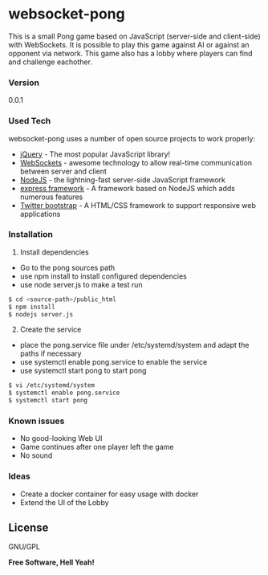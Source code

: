 # websocket-pong

This is a small Pong game based on JavaScript (server-side and client-side) with WebSockets.
It is possible to play this game against AI or against an opponent via network.
This game also has a lobby where players can find and challenge eachother.

### Version
0.0.1

### Used Tech

websocket-pong uses a number of open source projects to work properly:

* [jQuery] - The most popular JavaScript library!
* [WebSockets] - awesome technology to allow real-time communication between server and client
* [NodeJS] - the lightning-fast server-side JavaScript framework
* [express framework] - A framework based on NodeJS which adds numerous features
* [Twitter bootstrap] - A HTML/CSS framework to support responsive web applications


### Installation

1. Install dependencies
  - Go to the pong sources path
  - use npm install to install configured dependencies
  - use node server.js to make a test run

```sh
$ cd <source-path>/public_html
$ npm install
$ nodejs server.js
```

2. Create the service
  - place the pong.service file under /etc/systemd/system and adapt the paths if necessary
  - use systemctl enable pong.service to enable the service
  - use systemctl start pong to start pong

```sh
$ vi /etc/systemd/system
$ systemctl enable pong.service
$ systemctl start pong
```


### Known issues

 - No good-looking Web UI
 - Game continues after one player left the game
 - No sound

 ### Ideas

 - Create a docker container for easy usage with docker
 - Extend the UI of the Lobby

License
----

GNU/GPL


**Free Software, Hell Yeah!**



   [jQuery]: <http://jquery.com>
   [WebSockets]: <https://en.wikipedia.org/wiki/WebSocket>
   [NodeJS]: <https://nodejs.org/en/>
   [express framework]: <http://expressjs.com/>
   [Twitter bootstrap]: <https://getbootstrap.com/>